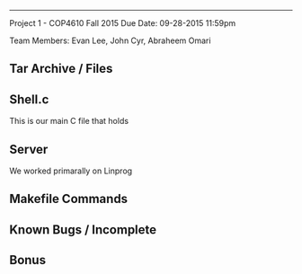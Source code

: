 --------------------------------------------------
Project 1 - COP4610 Fall 2015
Due Date: 09-28-2015 11:59pm

Team Members: Evan Lee, John Cyr, Abraheem Omari



Tar Archive / Files
--------------------------------------------------


Shell.c
--------------------------------------------------
This is our main C file that holds 


Server
--------------------------------------------------
We worked primarally on Linprog

Makefile Commands
--------------------------------------------------


Known Bugs / Incomplete
--------------------------------------------------


Bonus
--------------------------------------------------
